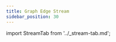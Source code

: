 ```yaml
---
title: Graph Edge Stream
sidebar_position: 30
---
```


import StreamTab from '../_stream-tab.md';

<StreamTab />

